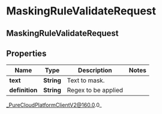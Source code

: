 # MaskingRuleValidateRequest

## MaskingRuleValidateRequest

## Properties

|Name | Type | Description | Notes|
|------------ | ------------- | ------------- | -------------|
| **text** | **String** | Text to mask. | |
| **definition** | **String** | Regex to be applied | |



_PureCloudPlatformClientV2@160.0.0_

